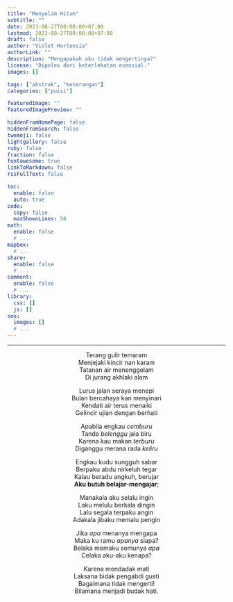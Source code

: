 ```yaml
---
title: "Menyelam Hitam"
subtitle: ""
date: 2023-08-27T00:00:00+07:00
lastmod: 2023-08-27T00:00:00+07:00
draft: false
author: "Violet Hortensia"
authorLink: ""
description: "Mengapakah aku tidak mengertinya?"
license: "Dipoles dari keterlekatan esensial."
images: []

tags: ["abstrak", "keterangan"]
categories: ["puisi"]

featuredImage: ""
featuredImagePreview: ""

hiddenFromHomePage: false
hiddenFromSearch: false
twemoji: false
lightgallery: false
ruby: false
fraction: false
fontawesome: true
linkToMarkdown: false
rssFullText: false

toc:
  enable: false
  auto: true
code:
  copy: false
  maxShownLines: 50
math:
  enable: false
  # ...
mapbox:
  # ...
share:
  enable: false
  # ...
comment:
  enable: false
  # ...
library:
  css: []
  js: []
seo:
  images: []
  # ...
---
```


<!--more-->

---

<div style="text-align:center">

<!-- 3 4 3 4 -->

Terang gulir temaram  
Menjejaki kincir nan karam  
Tatanan air menenggelam  
Di jurang akhlaki alam

<!-- 4 4 4 4 -->

Lurus jalan seraya menepi  
Bulan bercahaya kan menyinari  
Kendati air terus menaiki  
Gelincir ujian dengan berhati

<!-- 3 4 4 4 -->

Apabila engkau *cemburu*  
Tanda *belenggu* jala biru  
Karena kau makan *terburu*  
Diganggu merana rada *keliru*

<!-- 4 4 4 3 -->

Engkau kudu sungguh sabar  
Berpaku abdu nirkeluh tegar  
Kalau beradu angkuh, berujar  
**Aku butuh belajar-mengajar**;

<!-- 4 4 4 4 -->

Manakala aku selalu ingin  
Laku melulu berkala dingin  
Lalu segala terpaku angin  
Adakala jibaku memalu pengin

<!-- 4 5 4 3 -->

Jika *apa* menanya mengapa  
Maka ku ramu *apanya* siapa?  
Belaka memaku semunya *apa*  
Celaka aku-aku kenapa?

<!-- 3 4 3 4 -->

Karena mendadak mati  
Laksana bidak pengabdi gusti  
Bagaimana tidak mengerti!  
Bilamana menjadi budak hati.

</div>
